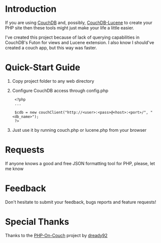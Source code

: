 Introduction
============

If you are using [CouchDB](https://github.com/apache/couchdb) and, possibly, [CouchDB-Lucene](https://github.com/rnewson/couchdb-lucene) to create your PHP site
then these tools might just make your life a little easier.

I've created this project because of lack of querying capabilities in CouchDB's Futon for views and Lucene extension. 
I also know I should've created a couch app, but this way was faster.


Quick-Start Guide
=================

1. Copy project folder to any web directory
   
2. Configure CouchDB access through config.php
        
        <?php
		...
		
        $cdb = new couchClient("http://<user>:<pass>@<host>:<port>/", "<db_name>");
		?>

3. Just use it by running couch.php or lucene.php from your browser


Requests
========
		
If anyone knows a good and free JSON formatting tool for PHP, please, let me know

		
Feedback
========

Don't hesitate to submit your feedback, bugs reports and feature requests! 


Special Thanks
==============

Thanks to the [PHP-On-Couch](https://github.com/dready92/PHP-on-Couch) project by [dready92](https://github.com/dready92)

